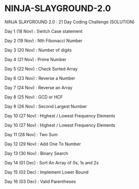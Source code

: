 # NINJA-SLAYGROUND-2.0
NINJA SLAYGROUND 2.0 : 21 Day Coding Challenge (SOLUTION)

Day 1 (18 Nov) : Switch Case statement

Day 2 (19 Nov) : Nth Fibonacci Number

Day 3 (20 Nov) : Number of digits

Day 4 (21 Nov) : Prime Number

Day 5 (22 Nov) : Check Sorted Array

Day 6 (23 Nov) : Reverse a Number

Day 7 (24 Nov) : Reverse an Array

Day 8 (25 Nov) : GCD or HCF

Day 9 (26 Nov) : Second Largest Number

Day 10 (27 Nov) : Highest / Lowest Frequency Elements

Day 10 (27 Nov) : Highest / Lowest Frequency Elements

Day 11 (28 Nov) : Two Sum

Day 12 (29 Nov) : Add One To Number

Day 13 (30 Nov) : Binary Search

Day 14 (01 Dec) : Sort An Array of 0s, 1s and 2s

Day 15 (02 Dec) : Implement Lower Bound

Day 16 (03 Dec) : Valid Parentheses
